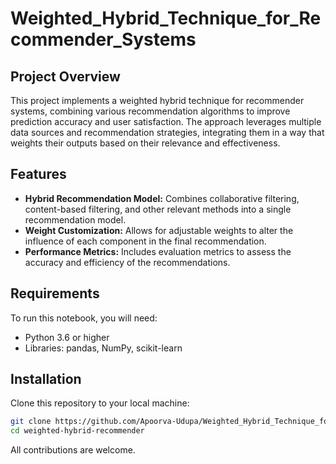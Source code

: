 # Weighted_Hybrid_Technique_for_Recommender_Systems
## Project Overview
This project implements a weighted hybrid technique for recommender systems, combining various recommendation algorithms to improve prediction accuracy and user satisfaction. The approach leverages multiple data sources and recommendation strategies, integrating them in a way that weights their outputs based on their relevance and effectiveness.

## Features
- **Hybrid Recommendation Model:** Combines collaborative filtering, content-based filtering, and other relevant methods into a single recommendation model.
- **Weight Customization:** Allows for adjustable weights to alter the influence of each component in the final recommendation.
- **Performance Metrics:** Includes evaluation metrics to assess the accuracy and efficiency of the recommendations.

## Requirements
To run this notebook, you will need:
- Python 3.6 or higher
- Libraries: pandas, NumPy, scikit-learn

## Installation
Clone this repository to your local machine:
```bash
git clone https://github.com/Apoorva-Udupa/Weighted_Hybrid_Technique_for_Recommender_Systems.git
cd weighted-hybrid-recommender
```

All contributions are welcome. 
